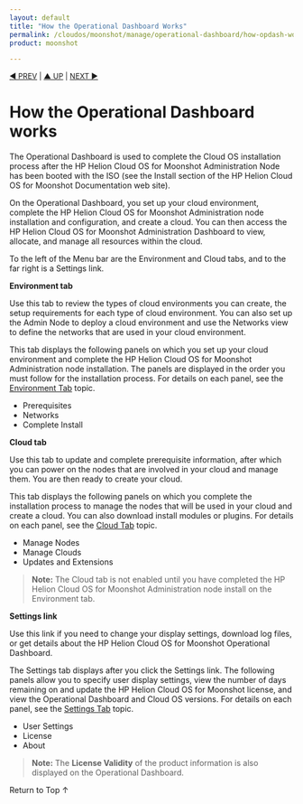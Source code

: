 ```yaml
---
layout: default
title: "How the Operational Dashboard Works"
permalink: /cloudos/moonshot/manage/operational-dashboard/how-opdash-works/
product: moonshot

---
```



<script> 

function PageRefresh { 
onLoad="window.refresh"
}

PageRefresh();

</script>


<p style="font-size: small;"> <a href="/cloudos/moonshot/manage/operational-dashboard/">&#9664; PREV</a> | <a href="/cloudos/moonshot/manage/operational-dashboard/">&#9650; UP</a> | <a href="/cloudos/moonshot/manage/operational-dashboard/environment-tab/">NEXT &#9654;</a> </p>

# How the Operational Dashboard works
The Operational Dashboard is used to complete the Cloud OS installation process after the HP Helion Cloud OS for Moonshot Administration Node has been booted with the ISO (see the Install section of the HP Helion Cloud OS for Moonshot Documentation web site). 

On the Operational Dashboard, you set up your cloud environment, complete the HP Helion Cloud OS for Moonshot Administration node installation and configuration, and create a cloud. You can then access the HP Helion Cloud OS for Moonshot Administration Dashboard to view, allocate, and manage all resources within the cloud.

To the left of the Menu bar are the Environment and Cloud tabs, and to the far right is a Settings link. 

**Environment tab**

 Use this tab to review the types of cloud environments you can create, the setup requirements for each type of cloud environment. You can also set up the Admin Node to deploy a cloud environment and use the Networks view to define the networks that are used in your cloud environment. 

 This tab displays the following panels on which you set up your cloud environment and complete the HP Helion Cloud OS for Moonshot Administration node installation. The panels are displayed in the order you must follow for the installation process. For details on each panel, see the [Environment Tab](/cloudos/moonshot/manage/operational-dashboard/environment-tab) topic.

 * Prerequisites
 * Networks
 * Complete Install
 
**Cloud tab**

 Use this tab to update and complete prerequisite information, after which you can power on the nodes that are involved in your cloud and manage them. You are then ready to create your  cloud.
 
 This tab displays the following panels on which you complete the installation process to manage the nodes that will be used in your cloud and create a cloud. You can also download install modules or plugins. For details on each panel, see the [Cloud Tab](/cloudos/moonshot/manage/operational-dashboard/cloud-tab) topic.

 * Manage Nodes
 * Manage Clouds
 * Updates and Extensions

> **Note:** The Cloud tab is not enabled until you have completed the HP Helion Cloud OS for Moonshot Administration node install on the Environment tab.

**Settings link**

 Use this link if you need to change your display settings, download log files, or get details about the HP Helion Cloud OS for Moonshot Operational Dashboard.
 
 The Settings tab displays after you click the Settings link. The following panels allow you to specify user display settings, view the number of days remaining on and update the HP Helion Cloud OS for Moonshot license, and view the Operational Dashboard and Cloud OS versions. For details on each panel, see the [Settings Tab](/cloudos/moonshot/manage/operational-dashboard/settings-tab) topic.

 * User Settings
 * License
 * About

>**Note:** The **License Validity** of the product information is also displayed on the Operational Dashboard.

 <a href="#top" style="padding:14px 0px 14px 0px; text-decoration: none;"> Return to Top &#8593; </a>

